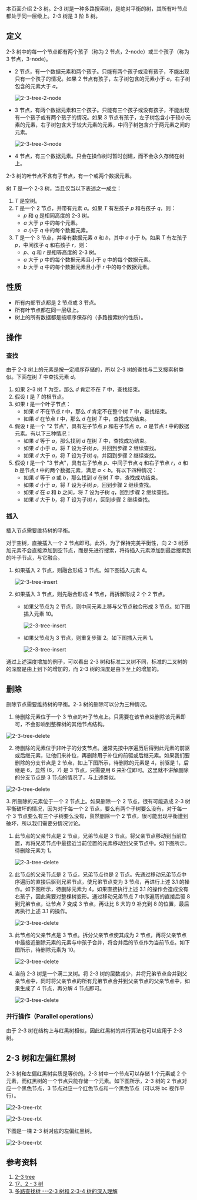 本页面介绍 2-3 树。2-3 树是一种多路搜索树，是绝对平衡的树，其所有叶节点都处于同一层级上。2-3 树是 3 阶 B 树。

## 定义

2-3 树中的每一个节点都有两个孩子（称为 2 节点，2-node）或三个孩子（称为 3 节点，3-node)。

-   2 节点，有一个数据元素和两个孩子。只能有两个孩子或没有孩子，不能出现只有一个孩子的情况。如果 2 节点有孩子，左子树包含的元素小于 $a$，右子树包含的元素大于 $a$。

    ![2-3-tree-2-node](../docs/ds/images/2-3-tree-2-node.svg)

-   3 节点，有两个数据元素和三个孩子。只能有三个孩子或没有孩子，不能出现有一个孩子或有两个孩子的情况。如果 3 节点有孩子，左子树包含小于较小元素的元素，右子树包含大于较大元素的元素，中间子树包含介于两元素之间的元素。

    ![2-3-tree-3-node](../docs/ds/images/2-3-tree-3-node.svg)

-   4 节点，有三个数据元素。只会在操作树时暂时创建，而不会永久存储在树上。

2-3 树的叶节点不含有子节点，有一个或两个数据元素。

树 $T$ 是一个 2-3 树，当且仅当以下表述之一成立：

1.  $T$ 是空树。
2.  $T$ 是一个 2 节点，并带有元素 $a$。如果 $T$ 有左孩子 $p$ 和右孩子 $q$，则：
    -   $p$ 和 $q$ 是相同高度的 2-3 树。
    -   $a$ 大于 $p$ 中的每个元素。
    -   $a$ 小于 $q$ 中的每个数据元素。
3.  $T$ 是一个 3 节点，并带有数据元素 $a$ 和 $b$，其中 $a$ 小于 $b$。如果 $T$ 有左孩子 $p$，中间孩子 $q$ 和右孩子 $r$，则：
    -   $p$、$q$ 和 $r$ 是相等高度的 2-3 树。
    -   $a$ 大于 $p$ 中的每个数据元素且小于 $q$ 中的每个数据元素。
    -   $b$ 大于 $q$ 中的每个数据元素且小于 $r$ 中的每个数据元素。

## 性质

-   所有内部节点都是 2 节点或 3 节点。
-   所有叶节点都在同一层级上。
-   树上的所有数据都是按顺序保存的（多路搜索树的性质）。

## 操作

### 查找

由于 2-3 树上的元素是按一定顺序存储的，所以 2-3 树的查找与二叉搜索树类似。下面在树 $T$ 中查找元素 $d$。

1.  如果 2–3 树 $T$ 为空，那么 $d$ 肯定不在 $T$ 中，查找结束。
2.  假设 $t$ 是 $T$ 的根节点。
3.  如果 $t$ 是一个叶子节点：
    -   如果 $d$ 不在节点 $t$ 中，那么 $d$ 肯定不在整个树 $T$ 中，查找结束。
    -   如果 $d$ 在节点 $t$ 中，那么 $d$ 在树 $T$ 中，查找成功结束。
4.  假设 $t$ 是一个 "2 节点"，具有左子节点 $p$ 和右子节点 $q$，$a$ 是节点 $t$ 中的数据元素。有以下三种情况：
    -   如果 $d$ 等于 $a$，那么找到 $d$ 在树 $T$ 中，查找成功结束。
    -   如果 $d$ 小于 $a$，将 $T$ 设为子树 $p$，并回到步骤 2 继续查找。
    -   如果 $d$ 大于 $a$，将 $T$ 设为子树 $q$，并回到步骤 2 继续查找。
5.  假设 $t$ 是一个 "3 节点"，具有左子节点 $p$、中间子节点 $q$ 和右子节点 $r$，$a$ 和 $b$ 是节点 $t$ 中的两个数据元素，满足 $a<b$。有以下四种情况：
    -   如果 $d$ 等于 $a$ 或 $b$，那么找到 $d$ 在树 $T$ 中，查找成功结束。
    -   如果 $d$ 小于 $a$，将 $T$ 设为子树 $p$，回到步骤 2 继续查找。
    -   如果 $d$ 在 $a$ 和 $b$ 之间，将 $T$ 设为子树 $q$，回到步骤 2 继续查找。
    -   如果 $d$ 大于 $b$，将 $T$ 设为子树 $r$，回到步骤 2 继续查找。

### 插入

插入节点需要维持树的平衡。

对于空树，直接插入一个 2 节点即可。此外，为了保持完美平衡性，向 2-3 树添加元素不会直接添加到空节点，而是先进行搜索，将待插入元素添加到最后搜索到的叶子节点，与它融合。

1.  如果插入 2 节点，则融合形成 3 节点。如下图插入元素 4。

    ![2-3-tree-insert](../docs/ds/images/2-3-tree-insert-1.svg)

2.  如果插入 3 节点，则先融合形成 4 节点，再拆解形成 2 个 2 节点。

    -   如果父节点为 2 节点，则中间元素上移与父节点融合形成 3 节点。如下图插入元素 10。

        ![2-3-tree-insert](../docs/ds/images/2-3-tree-insert-2.svg)

    -   如果父节点为 3 节点，则重复步骤 2。如下图插入元素 1。

        ![2-3-tree-insert](../docs/ds/images/2-3-tree-insert-3.svg)

通过上述深度增加的例子，可以看出 2-3 树和标准二叉树不同，标准的二叉树的的深度是由上到下的增加的，而 2-3 树的深度是由下至上的增加的。

## 删除

删除节点需要维持树的平衡。2-3 树的删除可以分为三种情况。

1.  待删除元素位于一个 3 节点的叶子节点上。只需要在该节点处删除该元素即可，不会影响到整棵树的其他节点结构。

![2-3-tree-delete](../docs/ds/images/2-3-tree-delete-1.svg)

2.  待删除的元素位于非叶子的分支节点。通常先按中序遍历后得到此元素的前驱或后继元素，让他们来补位，再删除用于补位的前驱或后继元素。如果我们要删除的分支节点是 2 节点，如上下图所示，待删除的元素是 4，前驱是 1，后继是 6，显然 $(6，7)$ 是 3 节点，只需要用 6 来补位即可。这里就不讲解删除的分支节点是 3 节点的情况了，与上述类似。

![2-3-tree-delete](../docs/ds/images/2-3-tree-delete-2.svg)

3\.  所删除的元素位于一个 2 节点上。如果删除一个 2 节点，很有可能造成 2-3 树平衡破坏的情况，因为对于每一个 2 节点，要么有两个子树要么没有，对于每一个 3 节点要么有三个子树要么没有，贸然删除一个 2 节点，很可能出现平衡遭到破坏，所以我们需要分情况讨论。

1.  此节点的父亲节点是 2 节点，兄弟节点是 3 节点。将父亲节点移动到当前位置，再将兄弟节点中最接近当前位置的元素移动到父亲节点中。如下图所示，待删除元素为 1。

    ![2-3-tree-delete](../docs/ds/images/2-3-tree-delete-3.svg)

2.  此节点的父亲节点是 2 节点，兄弟节点也是 2 节点。先通过移动兄弟节点中序遍历的直接后驱到兄弟节点，使兄弟节点变为 3 节点，再进行上述 3.1 的操作。如下图所示，待删除元素为 4，如果直接执行上述 3.1 的操作会造成没有右孩子，因此需要对整棵树变形。通过移动兄弟节点 7 中序遍历的直接后驱 8 到兄弟节点，让节点 7 变成 3 节点，再让比 8 大的 9 补充到 8 的位置，最后再执行上述 3.1 的操作。

    ![2-3-tree-delete](../docs/ds/images/2-3-tree-delete-4.svg)

3.  此节点的父亲节点是 3 节点。拆分父亲节点使其成为 2 节点，再将父亲节点中最接近删除元素的元素与中孩子合并，将合并后的节点作为当前节点。如下图所示，待删除元素为 10。

    ![2-3-tree-delete](../docs/ds/images/2-3-tree-delete-5.svg)

4.  当前 2-3 树是一个满二叉树。将 2-3 树的层数减少，并将兄弟节点合并到父亲节点中，同时将父亲节点的所有兄弟节点合并到父亲节点的父亲节点中，如果生成了 4 节点，再分解 4 节点即可。

    ![2-3-tree-delete](../docs/ds/images/2-3-tree-delete-6.svg)

### 并行操作（Parallel operations）

由于 2-3 树在结构上与红黑树相似，因此红黑树的并行算法也可以应用于 2-3 树。

## 2-3 树和左偏红黑树

2-3 树和左偏红黑树实质是等价的。2-3 树中一个节点可以存储 1 个元素或 2 个元素，而红黑树的一个节点只能存储一个元素。如下图所示，2-3 树的 2 节点对应一个黑色节点，3 节点对应一个红色节点和一个黑色节点（可以将 bc 视作平行）。

![2-3-tree-rbt](../docs/ds/images/2-3-tree-rbt-1.svg)

![2-3-tree-rbt](../docs/ds/images/2-3-tree-rbt-2.svg)

下图是一棵 2-3 树对应的左偏红黑树。

![2-3-tree-rbt](../docs/ds/images/2-3-tree-rbt-3.svg)

## 参考资料

1.  [2–3 tree](https://en.wikipedia.org/wiki/2%E2%80%933_tree)
2.  [17、2 - 3 树](https://www.cnblogs.com/lidong422339/p/17306209.html)
3.  [多路查找树 ---2-3 树和 2-3-4 树的深入理解](https://www.cnblogs.com/lishanlei/p/10707791.html)
